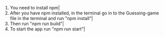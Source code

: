 1. You need to install npm|
2. After you have npm installed, in the terminal go in to the Guessing-game file in the terminal and run "npm install"|
3. Then run "npm run build"|
4. To start the app run "npm run start"|